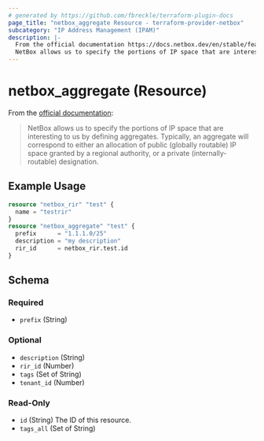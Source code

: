 ```yaml
---
# generated by https://github.com/fbreckle/terraform-plugin-docs
page_title: "netbox_aggregate Resource - terraform-provider-netbox"
subcategory: "IP Address Management (IPAM)"
description: |-
  From the official documentation https://docs.netbox.dev/en/stable/features/ipam/#aggregates:
  NetBox allows us to specify the portions of IP space that are interesting to us by defining aggregates. Typically, an aggregate will correspond to either an allocation of public (globally routable) IP space granted by a regional authority, or a private (internally-routable) designation.
---
```


# netbox_aggregate (Resource)

From the [official documentation](https://docs.netbox.dev/en/stable/features/ipam/#aggregates):

> NetBox allows us to specify the portions of IP space that are interesting to us by defining aggregates. Typically, an aggregate will correspond to either an allocation of public (globally routable) IP space granted by a regional authority, or a private (internally-routable) designation.

## Example Usage

```terraform
resource "netbox_rir" "test" {
  name = "testrir"
}
resource "netbox_aggregate" "test" {
  prefix      = "1.1.1.0/25"
  description = "my description"
  rir_id      = netbox_rir.test.id
}
```

<!-- schema generated by tfplugindocs -->
## Schema

### Required

- `prefix` (String)

### Optional

- `description` (String)
- `rir_id` (Number)
- `tags` (Set of String)
- `tenant_id` (Number)

### Read-Only

- `id` (String) The ID of this resource.
- `tags_all` (Set of String)


